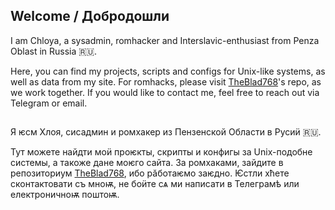 ## Welcome / Добродошли
I am Chloya, a sysadmin, romhacker and Interslavic-enthusiast from Penza Oblast in Russia 🇷🇺.

Here, you can find my projects, scripts and configs for Unix-like systems, as well as data from my site. For romhacks, please visit [TheBlad768](https://github.com/TheBlad768)'s repo, as we work together. If you would like to contact me, feel free to reach out via Telegram or email.
##
Я ѥсм Хлоя, сисадмин и ромхакер из Пензенской Области в Русиӥ 🇷🇺.

Тут можете найдти моӥ проѥкты, скрипты и конфигы за Unix-подобне системы, а такоже дане моѥго сайта. За ромхаками, зайдите в репозиториум [TheBlad768](https://github.com/TheBlad768), ибо рӑботаѥмо заѥдно. Ѥстли хћете сконтактовати съ мноѭ, не боӥте сѧ ми написати в Телеграмѣ или електроничноѭ поштоѭ.

